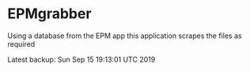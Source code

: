 # EPMgrabber
Using a database from the EPM app this application scrapes the files as required


Latest backup: Sun Sep 15 19:13:01 UTC 2019
